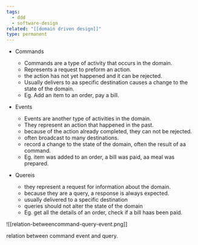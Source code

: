 ```yaml
---
tags:
  - ddd
  - software-design
related: "[[domain driven design]]"
type: permanent
---
```



- Commands
    - Commands are a type of activity that occurs in the domain.
    - Represents a request to preform an action.
    - the action has not yet happened and it can be rejected.
    - Usually delivers to aa specific destination causes a change to the state of the domain.
    - Eg. Add an item to an order, pay a bill.

- Events
    - Events are another type of activities in the domain.
    - They represent an action that happened in the past.
    - because of the action already completed, they can not be rejected.
    - often broadcast to many destinations.
    - record a change to the state of the domain, often the result of aa command.
    - Eg. item was added to an order, a bill was paid, aa meal was prepared.
- Quereis
    - they represent a request for information about the domain.
    - because they are a query, a response is always expected.
    - usually delivered to a specific destination
    - queries should not alter the state of the domain
    - Eg. get all the details of an order, check if a bill haas been paid.


![[relation-betweencommand-query-event.png]]

relation between command event and query.

